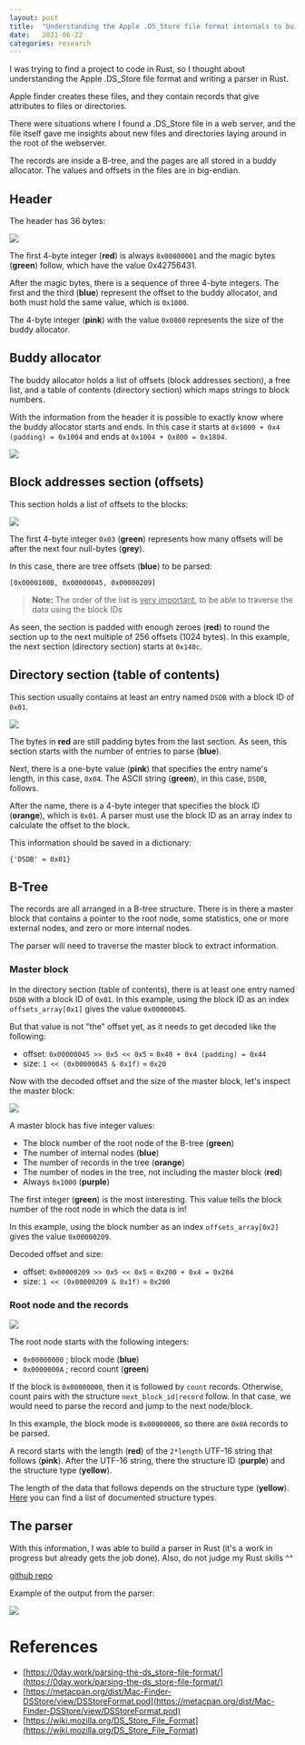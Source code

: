 ```yaml
---
layout: post
title:  "Understanding the Apple .DS_Store file format internals to build a parser in Rust"
date:   2021-06-22
categories: research
---
```




I was trying to find a project to code in Rust, so I thought about understanding the Apple .DS_Store file format and writing a parser in Rust. 

Apple finder creates these files, and they contain records that give attributes to files or directories.

There were situations where I found a .DS_Store file in a web server, and the file itself gave me insights about new files and directories laying around in the root of the webserver.

The records are inside a B-tree, and the pages are all stored in a buddy allocator. The values and offsets in the files are in big-endian.



## Header

The header has 36 bytes:

![ ](/assets/images/apple_dsstore_file_format/1.png)



The first 4-byte integer (**red**) is always `0x00000001` and the magic bytes (**green**) follow, which have the value 0x42756431.

After the magic bytes, there is a sequence of three 4-byte integers. The first and the third (**blue**) represent the offset to the buddy allocator, and both must hold the same value, which is `0x1000`.

The 4-byte integer (**pink**) with the value `0x0800` represents the size of the buddy allocator.



## Buddy allocator

The buddy allocator holds a list of offsets (block addresses section), a free list, and a table of contents (directory section) which maps strings to block numbers.

With the information from the header it is possible to exactly know where the buddy allocator starts and ends. In this case it starts at `0x1000 + 0x4 (padding) = 0x1004` and ends at `0x1004 + 0x800 = 0x1804`.

![ ](/assets/images/apple_dsstore_file_format/1_1.png)



## Block addresses section (offsets)

This section holds a list of offsets to the blocks:

![ ](/assets/images/apple_dsstore_file_format/2.png)



The first 4-byte integer `0x03` (**green**) represents how many offsets will be after the next four null-bytes (**grey**).

In this case, there are tree offsets (**blue**) to be parsed:

````
[0x0000100B, 0x00000045, 0x00000209]
````

>  **Note:** The order of the list is <u>very important</u>, to be able to traverse the data using the block IDs

As seen, the section is padded with enough zeroes (**red**) to round the section up to the next multiple of 256 offsets (1024 bytes). In this example, the next section (directory section) starts at `0x140c`.



## Directory section (table of contents)

This section usually contains at least an entry named `DSDB` with a block ID of `0x01`. 

![ ](/assets/images/apple_dsstore_file_format/3.png)



The bytes in **red** are still padding bytes from the last section. As seen, this section starts with the number of entries to parse (**blue**).

Next, there is a one-byte value (**pink**) that specifies the entry name's length, in this case, `0x04`. The ASCII string (**green**), in this case, `DSDB`, follows.

After the name, there is a 4-byte integer that specifies the block ID (**orange**), which is `0x01`. A parser must use the block ID as an array index to calculate the offset to the block.

This information should be saved in a dictionary:

````
{'DSDB' = 0x01}
````



## B-Tree

The records are all arranged in a B-tree structure. There is in there a master block that contains a pointer to the root node, some statistics, one or more external nodes, and zero or more internal nodes.

The parser will need to traverse the master block to extract information.

### Master block

In the directory section (table of contents), there is at least one entry named `DSDB` with a block ID of `0x01`. In this example, using the block ID as an index `offsets_array[0x1]` gives the value `0x00000045`.

But that value is not "the" offset yet, as it needs to get decoded like the following:

- offset: `0x00000045 >> 0x5 << 0x5` = `0x40 + 0x4 (padding) = 0x44`
- size: `1 << (0x00000045 & 0x1f)` = `0x20`

Now with the decoded offset and the size of the master block, let's inspect the master block:

![ ](/assets/images/apple_dsstore_file_format/4.png)



A master block has five integer values:

- The block number of the root node of the B-tree (**green**)
- The number of internal nodes (**blue**)
- The number of records in the tree (**orange**)
- The number of nodes in the tree, not including the master block (**red**)
- Always `0x1000` (**purple**)

The first integer (**green**) is the most interesting. This value tells the block number of the root node in which the data is in!

In this example, using the block number as an index `offsets_array[0x2]` gives the value `0x00000209`.

Decoded offset and size:

- offset: `0x00000209 >> 0x5 << 0x5` = `0x200 + 0x4 = 0x204`
- size: `1 << (0x00000209 & 0x1f)` = `0x200`

### Root node and the records

![ ](/assets/images/apple_dsstore_file_format/5.png)



The root node starts with the following integers:

* `0x00000000` ; block mode (**blue**)
* `0x0000000A` ; record count (**green**)

If the block is `0x00000000`, then it is followed by `count` records. Otherwise, count pairs with the structure `next_block_id|record` follow. In that case, we would need to parse the record and jump to the next node/block.

In this example, the block mode is `0x00000000`, so there are `0x0A` records to be parsed.

A record starts with the length (**red**) of the `2*length` UTF-16 string that follows (**pink**). After the UTF-16 string, there the structure ID (**purple**) and the structure type (**yellow**).

The length of the data that follows depends on the structure type (**yellow**). [Here](http://search.cpan.org/~wiml/Mac-Finder-DSStore/DSStoreFormat.pod) you can find a list of documented structure types.



## The parser

With this information, I was able to build a parser in Rust (it's a work in progress but already gets the job done). Also, do not judge my Rust skills ^^

[github repo](https://github.com/ilbaroni/dsstore_parser)

Example of the output from the parser:

![ ](/assets/images/apple_dsstore_file_format/6.png)



# References

* [https://0day.work/parsing-the-ds_store-file-format/](https://0day.work/parsing-the-ds_store-file-format/)
* [https://metacpan.org/dist/Mac-Finder-DSStore/view/DSStoreFormat.pod](https://metacpan.org/dist/Mac-Finder-DSStore/view/DSStoreFormat.pod)
* [https://wiki.mozilla.org/DS_Store_File_Format](https://wiki.mozilla.org/DS_Store_File_Format)



